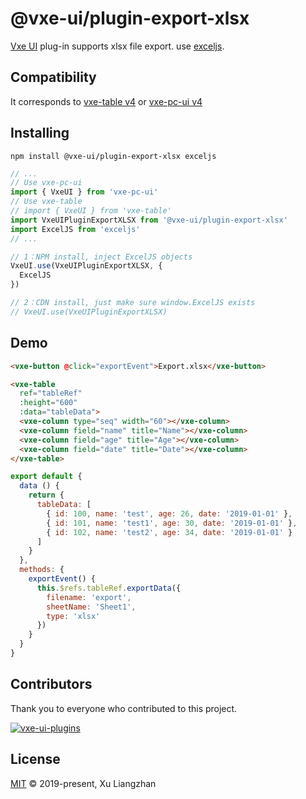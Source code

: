 # @vxe-ui/plugin-export-xlsx

[Vxe UI](https://vxeui.com/) plug-in supports xlsx file export. use [exceljs](https://github.com/exceljs/exceljs).

## Compatibility

It corresponds to [vxe-table v4](https://www.npmjs.com/package/vxe-table) or [vxe-pc-ui v4](https://www.npmjs.com/package/vxe-pc-ui)  

## Installing

```shell
npm install @vxe-ui/plugin-export-xlsx exceljs
```

```javascript
// ...
// Use vxe-pc-ui
import { VxeUI } from 'vxe-pc-ui'
// Use vxe-table
// import { VxeUI } from 'vxe-table'
import VxeUIPluginExportXLSX from '@vxe-ui/plugin-export-xlsx'
import ExcelJS from 'exceljs'
// ...

// 1：NPM install, inject ExcelJS objects
VxeUI.use(VxeUIPluginExportXLSX, {
  ExcelJS
})

// 2：CDN install, just make sure window.ExcelJS exists
// VxeUI.use(VxeUIPluginExportXLSX)
```

## Demo

```html
<vxe-button @click="exportEvent">Export.xlsx</vxe-button>

<vxe-table
  ref="tableRef"
  :height="600"
  :data="tableData">
  <vxe-column type="seq" width="60"></vxe-column>
  <vxe-column field="name" title="Name"></vxe-column>
  <vxe-column field="age" title="Age"></vxe-column>
  <vxe-column field="date" title="Date"></vxe-column>
</vxe-table>
```

```javascript
export default {
  data () {
    return {
      tableData: [
        { id: 100, name: 'test', age: 26, date: '2019-01-01' },
        { id: 101, name: 'test1', age: 30, date: '2019-01-01' },
        { id: 102, name: 'test2', age: 34, date: '2019-01-01' }
      ]
    }
  },
  methods: {
    exportEvent() {
      this.$refs.tableRef.exportData({
        filename: 'export',
        sheetName: 'Sheet1',
        type: 'xlsx'
      })
    }
  }
}
```

## Contributors

Thank you to everyone who contributed to this project.

[![vxe-ui-plugins](https://contrib.rocks/image?repo=x-extends/vxe-ui-plugins)](https://github.com/x-extends/vxe-ui-plugins/graphs/contributors)

## License

[MIT](LICENSE) © 2019-present, Xu Liangzhan
